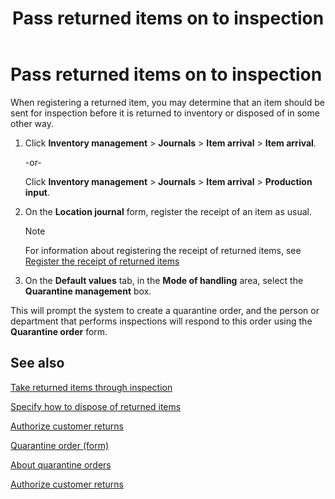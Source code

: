 ﻿---
title: Pass returned items on to inspection
TOCTitle: Pass returned items on to inspection
ms:assetid: 66b722ce-d5a4-4cef-8bcb-3aebfff1afa3
ms:mtpsurl: https://technet.microsoft.com/en-us/library/Gg231561(v=AX.60)
ms:contentKeyID: 36057754
ms.date: 04/18/2014
mtps_version: v=AX.60
_tocRel: gg230920(v=ax.60)/toc.json
---

# Pass returned items on to inspection 




When registering a returned item, you may determine that an item should be sent for inspection before it is returned to inventory or disposed of in some other way.

1.  Click **Inventory management** \> **Journals** \> **Item arrival** \> **Item arrival**.
    
    \-or-
    
    Click **Inventory management** \> **Journals** \> **Item arrival** \> **Production input**.

2.  On the **Location journal** form, register the receipt of an item as usual.
    

    > [!NOTE]
    > <P>For information about registering the receipt of returned items, see <A href="register-the-receipt-of-returned-items.md">Register the receipt of returned items</A></P>



3.  On the **Default values** tab, in the **Mode of handling** area, select the **Quarantine management** box.

This will prompt the system to create a quarantine order, and the person or department that performs inspections will respond to this order using the **Quarantine order** form.

## See also

[Take returned items through inspection](take-returned-items-through-inspection.md)

[Specify how to dispose of returned items](specify-how-to-dispose-of-returned-items.md)

[Authorize customer returns](authorize-customer-returns.md)

[Quarantine order (form)](https://technet.microsoft.com/en-us/library/aa554073\(v=ax.60\))

[About quarantine orders](about-quarantine-orders.md)

[Authorize customer returns](authorize-customer-returns.md)

  


